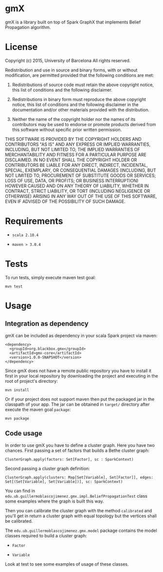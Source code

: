 # gmX

gmX is a library built on top of Spark GraphX that implements Belief Propagation algorithm.

# License

Copyright (c) 2015, University of Barcelona
All rights reserved.

Redistribution and use in source and binary forms, with or without 
modification, are permitted provided that the following conditions are met:

1. Redistributions of source code must retain the above copyright notice, this
list of conditions and the following disclaimer.

2. Redistributions in binary form must reproduce the above copyright notice, 
this list of conditions and the following disclaimer in the documentation 
and/or other materials provided with the distribution.

3. Neither the name of the copyright holder nor the names of its contributors 
may be used to endorse or promote products derived from this software without 
specific prior written permission.

THIS SOFTWARE IS PROVIDED BY THE COPYRIGHT HOLDERS AND CONTRIBUTORS "AS IS"
AND ANY EXPRESS OR IMPLIED WARRANTIES, INCLUDING, BUT NOT LIMITED TO, THE 
IMPLIED WARRANTIES OF MERCHANTABILITY AND FITNESS FOR A PARTICULAR PURPOSE 
ARE DISCLAIMED. IN NO EVENT SHALL THE COPYRIGHT HOLDER OR CONTRIBUTORS BE 
LIABLE FOR ANY DIRECT, INDIRECT, INCIDENTAL, SPECIAL, EXEMPLARY, OR 
CONSEQUENTIAL DAMAGES (INCLUDING, BUT NOT LIMITED TO, PROCUREMENT OF 
SUBSTITUTE GOODS OR SERVICES; LOSS OF USE, DATA, OR PROFITS; OR BUSINESS 
INTERRUPTION) HOWEVER CAUSED AND ON ANY THEORY OF LIABILITY, WHETHER IN 
CONTRACT, STRICT LIABILITY, OR TORT (INCLUDING NEGLIGENCE OR OTHERWISE) 
ARISING IN ANY WAY OUT OF THE USE OF THIS SOFTWARE, EVEN IF ADVISED OF 
THE POSSIBILITY OF SUCH DAMAGE.

# Requirements

* `scala 2.10.4`

* `maven > 3.0.4`

# Tests

To run tests, simply execute maven test goal:

    mvn test

# Usage

## Integration as dependency

gmX can be included as dependency in your scala Spark project via maven:

    <dependency>
      <groupId>org.blackbox.gmx</groupId>
      <artifactId>gmx-core</artifactId>
      <version>1.0.0-SNAPSHOT</version>
    </dependency>
    
Since gmX does not have a remote public repository you have to install it first in your local 
repository by downloading the project and executing in the root of project's directory:

    mvn install
    
Or if your project does not support maven then put the packaged jar in the classpath of your app.
The jar can be obtained in `target/` directory after execute the maven goal `package`:

    mvn package
    
## Code usage

In order to use gmX you have to define a cluster graph. Here you have two chances. First passing
a set of factors that builds a Bethe cluster graph:

    ClusterGraph.apply(factors: Set[Factor], sc : SparkContext)
    
Second passing a cluster graph definition:

    ClusterGraph.apply(clusters: Map[Set[Variable], Set[Factor]], edges: Set[(Set[Variable], Set[Variable])], sc: SparkContext)
    
You can find in `edu.ub.guillermoblascojimenez.gmx.impl.BeliefPropagationTest` class some examples where the graph
is built this way.

Then you can calibrate the cluster graph with the method `calibrated` and you'll get in return
a cluster graph with equal topology but the vertices shall be calibrated.

The `edu.ub.guillermoblascojimenez.gmx.model` package contains the model classes required to build a cluster graph:

* `Factor`

* `Variable`

Look at test to see some examples of usage of these classes.
